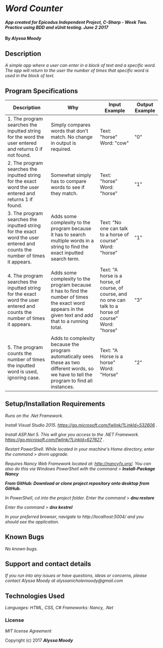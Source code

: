 # _Word Counter_

#### _App created for Epicodus Independent Project, C-Sharp - Week Two. Practice using BDD and xUnit testing. June 2 2017_

#### By _**Alyssa Moody**_

## Description

_A simple app where a user can enter in a block of text and a specific word. The app will return to the user the number of times that specific word is used in the block of text._

## Program Specifications

| Description  | Why  | Input Example | Output Example |
| ------------- | ------------- | ------------- | ------------- |
| 1. The program searches the inputted string for the word the user entered and returns 0 if not found.  | Simply compares words that don't match. No change in output is required.  | Text: "horse" Word: "cow"   | "0"  |
| 2. The program searches the inputted string for the exact word the user entered and returns 1 if found.  | Somewhat simply has to compare words to see if they match.  | Text: "horse" Word: "horse"   | "1"  |
| 3. The program searches the inputted string for the exact word the user entered and counts the number of times it appears.  | Adds some complexity to the program because it has to search multiple words in a string to find the exact inputted search term.  | Text: "No one can talk to a horse of course" Word: "horse"   | "1"  |
| 4. The program searches the inputted string for the exact word the user entered and counts the number of times it appears.  | Adds some complexity to the program because it has to find the number of times the exact word appears in the given text and add that to a running total.  | Text: "A horse is a horse, of course, of course, and no one can talk to a horse of course" Word: "horse"   | "3"  |
| 5. The program counts the number of times the inputted word is used, ignoring case.  | Adds to complexity because the program automatically sees these as two different words, so we have to tell the program to find all instances.  | Text: "A Horse is a horse" Word: "Horse"   | "2"  |

## Setup/Installation Requirements

_Runs on the .Net Framework._

_Install Visual Studio 2015. https://go.microsoft.com/fwlink/?LinkId=532606 ._

_Install ASP.Net 5. This will give you access to the .NET Framework. https://go.microsoft.com/fwlink/?LinkId=627627 ._

_Restart PowerShell. While located in your machine's Home directory, enter the command > dnvm upgrade._

_Requires Nancy Web Framework located at: http://nancyfx.org/. You can also do this via Windows PowerShell with the command > **Install-Package Nancy**_

_**From GitHub: Download or clone project repository onto desktop from GitHub.**_

 _In PowerShell, cd into the project folder. Enter the command > **dnu restore**_

 _Enter the command > **dnx kestrel**_

 _In your preferred browser, navigate to http://localhost:5004/ and you should see the application._

## Known Bugs

_No known bugs._

## Support and contact details

_If you run into any issues or have questions, ideas or concerns, please contact Alyssa Moody at alyssanicholemoody@gmail.com_

## Technologies Used

_Languages: HTML, CSS, C#_
_Frameworks: Nancy, .Net_

### License

*MIT license Agreement*

Copyright (c) 2017 **_Alyssa Moody_**
